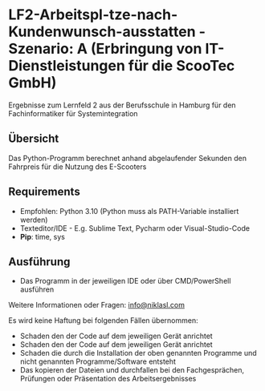 # LF2-Arbeitspl-tze-nach-Kundenwunsch-ausstatten - Szenario: A (Erbringung von IT-Dienstleistungen für die ScooTec GmbH)

Ergebnisse zum Lernfeld 2 aus der Berufsschule in Hamburg für den Fachinformatiker für Systemintegration 

## Übersicht
Das Python-Programm berechnet anhand abgelaufender Sekunden den Fahrpreis für die Nutzung des E-Scooters

## Requirements

- Empfohlen: Python 3.10 (Python muss als PATH-Variable installiert werden)
- Texteditor/IDE - E.g. Sublime Text, Pycharm oder Visual-Studio-Code
- **Pip**: time, sys

## Ausführung

- Das Programm in der jeweiligen IDE oder über CMD/PowerShell ausführen

Weitere Informationen oder Fragen: info@niklasl.com


Es wird keine Haftung bei folgenden Fällen übernommen:
- Schaden den der Code auf dem jeweiligen Gerät anrichtet
- Schaden den der Code auf dem jeweiligen Gerät anrichtet
- Schaden die durch die Installation der oben genannten Programme und nicht genannten Programme/Software entsteht
- Das kopieren der Dateien und durchfallen bei den Fachgesprächen, Prüfungen oder Präsentation des Arbeitsergebnisses

